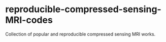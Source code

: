 # reproducible-compressed-sensing-MRI-codes
Collection of popular and reproducible compressed sensing MRI works.
